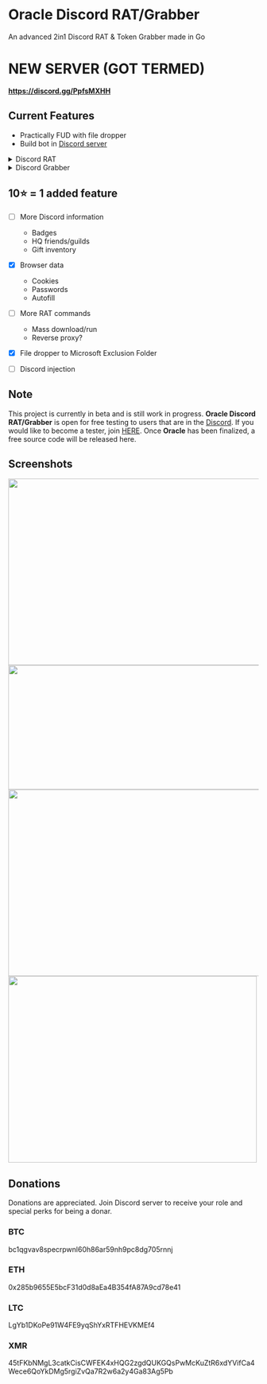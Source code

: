 # Oracle Discord RAT/Grabber
An advanced 2in1 Discord RAT & Token Grabber made in Go

# NEW SERVER (GOT TERMED)
**https://discord.gg/PpfsMXHH**

## Current Features
- Practically FUD with file dropper
- Build bot in [Discord server](https://discord.gg/PpfsMXHH)
<details>
    <summary>Discord RAT</summary>
    <ul>
        <br>
        <li>Controlled using victim's PC name (unlike other RATs which relies on a channel per victim)</li>
        <li>System information
        <li>Screenshot
        <li>Download additional files
        <li>Run a file (exe, py etc.) using it's directory
        <li>Execute shell commands
        <li>Grabs Discord tokens
        <li>Crypto Clipper (BTC, ETH, LTC, XMR and more)
        <li>Anti-VM
        <li>Block websites
        <li>Startup using Registry
        <li>Self hide
    <ul>
</details>
<details>
    <summary>Discord Grabber</summary>
    <ul>
          <br>
          <li>Token</li>
          <li>Email
          <li>Phone number
          <li>IP address
          <li>2FA status
          <li>Nitro
          <li>Billing/Payment
          <li>Crypto Clipper (BTC, ETH, LTC, XMR and more)
          <li>Anti-VM
          <li>Anti-Debug
          <li>Startup using Registry
          <li>Self hide
    <ul>
</details>

## 10⭐ = 1 added feature
- [ ] More Discord information
    - Badges 
    - HQ friends/guilds 
    - Gift inventory 
- [x] Browser data
    - Cookies 
    - Passwords 
    - Autofill 
- [ ] More RAT commands
    - Mass download/run 
    - Reverse proxy? 
- [x] File dropper to Microsoft Exclusion Folder 
- [ ] Discord injection


## Note
This project is currently in beta and is still work in progress. **Oracle Discord RAT/Grabber** is open for free testing to users that are in the [Discord](https://discord.gg/jpxDSFtcJN). If you would like to become a tester, join [HERE](https://discord.gg/PpfsMXHH). Once **Oracle** has been finalized, a free source code will be released here.

## Screenshots
<img src="https://user-images.githubusercontent.com/105528405/210776847-d6ffc282-9c16-4213-a7fc-b355b20142e0.png" width="650" height="375">
<img src="https://user-images.githubusercontent.com/105528405/210781626-6014bb71-9c98-43bc-bb03-a6edf0346482.png" width="650" height="250">
<img src="https://user-images.githubusercontent.com/105528405/210774850-7d717c4b-c571-43ae-a364-cd4c30827b1f.png" width="750" height="375">
<img src="https://user-images.githubusercontent.com/105528405/210776872-ce4badbf-9fe5-4953-86b2-05e5ed934514.png" width="500" height="375">

## Donations
Donations are appreciated. Join Discord server to receive your role and special perks for being a donar.

### BTC
bc1qgvav8specrpwnl60h86ar59nh9pc8dg705rnnj

### ETH
0x285b9655E5bcF31d0d8aEa4B354fA87A9cd78e41

### LTC
LgYb1DKoPe91W4FE9yqShYxRTFHEVKMEf4

### XMR
45tFKbNMgL3catkCisCWFEK4xHQG2zgdQUKGQsPwMcKuZtR6xdYVifCa4Wece6QoYkDMg5rgiZvQa7R2w6a2y4Ga83Ag5Pb


